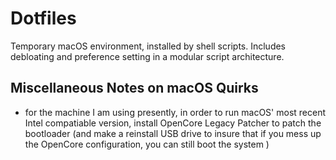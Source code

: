 # Dotfiles 

Temporary macOS environment, installed by shell scripts. Includes debloating and preference setting in a modular script architecture.  

## Miscellaneous Notes on macOS Quirks

- for the machine I am using presently, in order to run macOS' most recent Intel compatiable version, install OpenCore Legacy Patcher to patch the bootloader (and make a reinstall USB drive to insure that if you mess up the OpenCore configuration, you can still boot the system )